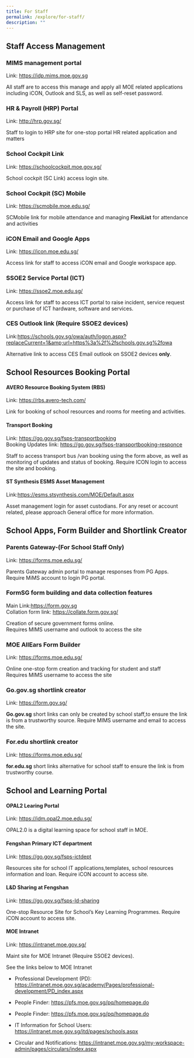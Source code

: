 ```yaml
---
title: For Staff
permalink: /explore/for-staff/
description: ""
---
```

## Staff Access Management 

### MIMS management portal

Link: https://idp.mims.moe.gov.sg

All staff are to access this manage and apply all MOE related applications including iCON, Outlook and SLS, as well as self-reset password.


### HR &amp; Payroll (HRP) Portal

Link: http://hrp.gov.sg/

Staff to login to HRP site for one-stop portal HR related application and matters

### School Cockpit Link

Link: https://schoolcockpit.moe.gov.sg/

School cockpit (SC Link) access login site.

### School Cockpit (SC) Mobile

Link: https://scmobile.moe.edu.sg/

SCMobile link for mobile attendance and managing **FlexiList** for attendance and activities

### iCON Email and Google Apps

Link: https://icon.moe.edu.sg/

Access link for staff to access iCON email and Google workspace app.

### SSOE2 Service Portal (ICT)

Link: https://ssoe2.moe.edu.sg/

Access link for staff to access ICT portal to raise incident, service request or purchase of ICT hardware, software and services.

### CES Outlook link (Require SSOE2 devices)

Link:https://schools.gov.sg/owa/auth/logon.aspx?replaceCurrent=1&amp;url=https%3a%2f%2fschools.gov.sg%2fowa

Alternative link to access CES Email outlook on SSOE2 devices **only**.

## School Resources Booking Portal

#### AVERO Resource Booking System (RBS)

Link: https://rbs.avero-tech.com/

Link for booking of school resources and rooms for meeting and activities.

#### Transport Booking 

Link: https://go.gov.sg/fsps-transportbooking
<br> Booking Updates link: https://go.gov.sg/fsps-transportbooking-responce

Staff to access transport bus /van booking using the form above, as well as monitoring of updates and status of booking.
Require ICON login to access the site and booking.

#### ST Synthesis ESMS Asset Management

Link:https://esms.stsynthesis.com/MOE/Default.aspx

Asset management login for asset custodians. For any reset or account related, please approach General office for more information.

## School Apps, Form Builder and Shortlink Creator

### Parents Gateway-(For School Staff Only)

Link: https://forms.moe.edu.sg/

Parents Gateway admin portal to manage responses from PG Apps.
<br>Require MiMS account to login PG portal.

### FormSG  form building and data collection features

Main Link:https://form.gov.sg
<br>Collation form link: https://collate.form.gov.sg/

Creation of secure government forms online. 
<br> Requires MIMS username and outlook to access the site

### MOE AllEars Form Builder

Link: https://forms.moe.edu.sg/

Online one-stop form creation and tracking for student and staff
<br>Requires MIMS username  to access the site

### Go.gov.sg shortlink creator

Link: https://form.gov.sg/

**Go.gov.sg**&nbsp;short links can only be created by school staff,to ensure the link is from a trustworthy source. Require MIMS username and email to access the site.

### For.edu shortlink creator 

Link: https://forms.moe.edu.sg/

**for.edu.sg**&nbsp;short links alternative for school staff to ensure the link is from trustworthy course. 


## School and Learning Portal

####  OPAL2  Learing Portal
Link: https://idm.opal2.moe.edu.sg/

OPAL2.0 is a digital learning space for school staff in MOE.

####  Fengshan Primary ICT department
Link: https://go.gov.sg/fsps-ictdept

Resources site for school IT applications,templates, school resources information and loan. Require iCON account to access site.

#### L&amp;D Sharing at Fengshan

Link: https://go.gov.sg/fsps-ld-sharing

One-stop Resource Site for School’s Key Learning Programmes. Require iCON account to access site.

#### MOE Intranet 

Link: https://intranet.moe.gov.sg/

Maint site for MOE Intranet (Require SSOE2 devices).

See the links below to  MOE Intranet 

* Professional Development (PD): https://intranet.moe.gov.sg/academy/Pages/professional-development/PD_index.aspx

* People Finder: https://pfs.moe.gov.sg/pq/homepage.do

* People Finder: https://pfs.moe.gov.sg/pq/homepage.do

* IT Information for School Users: https://intranet.moe.gov.sg/itd/pages/schools.aspx

* Circular and Notifications: https://intranet.moe.gov.sg/my-workspace-admin/pages/circulars/index.aspx
